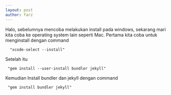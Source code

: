 ```yaml
---
layout: post
author: farz
---
```


Halo, sebelumnya mencoba melakukan install pada windows,
sekarang mari kita coba ke operating system lain seperti Mac.
Pertama kita coba untuk menginstall dengan command

```PS
  "xcode-select --install"
```

Setelah itu

```PS
 "gem install --user-install bundler jekyll"
```

Kemudian Install bundler dan jekyll dengan command

```PS
 "gem install bundler jekyll"
```
